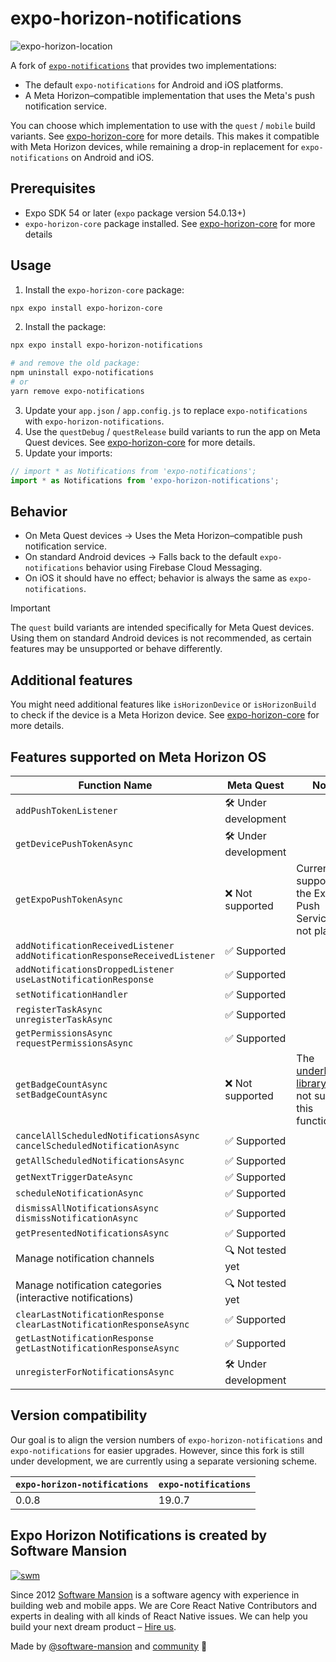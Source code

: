 # expo-horizon-notifications

![expo-horizon-location](https://img.shields.io/npm/v/expo-horizon-location.svg)

A fork of [`expo-notifications`](https://github.com/expo/expo/tree/main/packages/expo-notifications) that provides two implementations:

- The default `expo-notifications` for Android and iOS platforms.
- A Meta Horizon–compatible implementation that uses the Meta's push notification service.

You can choose which implementation to use with the `quest` / `mobile` build variants. See [expo-horizon-core](../expo-horizon-core/README.md) for more details. This makes it compatible with Meta Horizon devices, while remaining a drop-in replacement for `expo-notifications` on Android and iOS.

## Prerequisites

- Expo SDK 54 or later (`expo` package version 54.0.13+)
- `expo-horizon-core` package installed. See [expo-horizon-core](../expo-horizon-core/README.md) for more details

## Usage

1. Install the `expo-horizon-core` package:

```bash
npx expo install expo-horizon-core
```

2. Install the package:

```bash
npx expo install expo-horizon-notifications

# and remove the old package:
npm uninstall expo-notifications
# or
yarn remove expo-notifications
```

3. Update your `app.json` / `app.config.js` to replace `expo-notifications` with `expo-horizon-notifications`.
4. Use the `questDebug` / `questRelease` build variants to run the app on Meta Quest devices. See [expo-horizon-core](../expo-horizon-core/README.md) for more details.
5. Update your imports:

```js
// import * as Notifications from 'expo-notifications';
import * as Notifications from 'expo-horizon-notifications';
```

## Behavior

- On Meta Quest devices → Uses the Meta Horizon–compatible push notification service.
- On standard Android devices → Falls back to the default `expo-notifications` behavior using Firebase Cloud Messaging.
- On iOS it should have no effect; behavior is always the same as `expo-notifications`.

> [!IMPORTANT]
> The `quest` build variants are intended specifically for Meta Quest devices. Using them on standard Android devices is not recommended, as certain features may be unsupported or behave differently.

## Additional features

You might need additional features like `isHorizonDevice` or `isHorizonBuild` to check if the device is a Meta Horizon device. See [expo-horizon-core](../expo-horizon-core/README.md) for more details.

## Features supported on Meta Horizon OS

| Function Name                                                                    | Meta Quest           | Notes                                                                                                         |
| -------------------------------------------------------------------------------- | -------------------- | ------------------------------------------------------------------------------------------------------------- |
| `addPushTokenListener`                                                           | 🛠️ Under development |                                                                                                               |
| `getDevicePushTokenAsync`                                                        | 🛠️ Under development |                                                                                                               |
| `getExpoPushTokenAsync`                                                          | ❌ Not supported     | Currently, support for the Expo Push Service is not planned.                                                  |
| `addNotificationReceivedListener` <br> `addNotificationResponseReceivedListener` | ✅ Supported         |                                                                                                               |
| `addNotificationsDroppedListener` <br> `useLastNotificationResponse`             | ✅ Supported         |                                                                                                               |
| `setNotificationHandler`                                                         | ✅ Supported         |                                                                                                               |
| `registerTaskAsync` <br> `unregisterTaskAsync`                                   | ✅ Supported         |                                                                                                               |
| `getPermissionsAsync` <br> `requestPermissionsAsync`                             | ✅ Supported         |                                                                                                               |
| `getBadgeCountAsync` <br> `setBadgeCountAsync`                                   | ❌ Not supported     | The [underlying library](https://github.com/leolin310148/ShortcutBadger) does not support this functionality. |
| `cancelAllScheduledNotificationsAsync` <br> `cancelScheduledNotificationAsync`   | ✅ Supported         |                                                                                                               |
| `getAllScheduledNotificationsAsync`                                              | ✅ Supported         |                                                                                                               |
| `getNextTriggerDateAsync`                                                        | ✅ Supported         |                                                                                                               |
| `scheduleNotificationAsync`                                                      | ✅ Supported         |                                                                                                               |
| `dismissAllNotificationsAsync` <br> `dismissNotificationAsync`                   | ✅ Supported         |                                                                                                               |
| `getPresentedNotificationsAsync`                                                 | ✅ Supported         |                                                                                                               |
| Manage notification channels                                                     | 🔍 Not tested yet    |                                                                                                               |
| Manage notification categories (interactive notifications)                       | 🔍 Not tested yet    |                                                                                                               |
| `clearLastNotificationResponse` <br> `clearLastNotificationResponseAsync`        | ✅ Supported         |                                                                                                               |
| `getLastNotificationResponse` <br> `getLastNotificationResponseAsync`            | ✅ Supported         |                                                                                                               |
| `unregisterForNotificationsAsync`                                                | 🛠️ Under development |                                                                                                               |

## Version compatibility

Our goal is to align the version numbers of `expo-horizon-notifications` and `expo-notifications` for easier upgrades. However, since this fork is still under development, we are currently using a separate versioning scheme.

| `expo-horizon-notifications` | `expo-notifications` |
| ---------------------------- | -------------------- |
| 0.0.8                        | 19.0.7               |

## Expo Horizon Notifications is created by Software Mansion

[![swm](https://logo.swmansion.com/logo?color=white&variant=desktop&width=150&tag=expo-horizon-notifications-github 'Software Mansion')](https://swmansion.com)

Since 2012 [Software Mansion](https://swmansion.com) is a software agency with
experience in building web and mobile apps. We are Core React Native
Contributors and experts in dealing with all kinds of React Native issues. We
can help you build your next dream product –
[Hire us](https://swmansion.com/contact/projects?utm_source=expo-horizon-notifications&utm_medium=readme).

Made by [@software-mansion](https://github.com/software-mansion) and
[community](https://github.com/software-mansion-labs/expo-horizon/graphs/contributors) 💛
